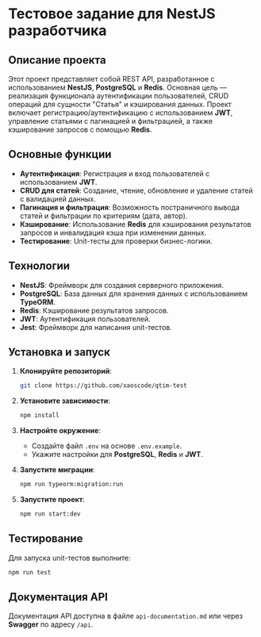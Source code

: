 # Тестовое задание для NestJS разработчика

## Описание проекта

Этот проект представляет собой REST API, разработанное с использованием **NestJS**, **PostgreSQL** и **Redis**. Основная цель — реализация функционала аутентификации пользователей, CRUD операций для сущности "Статья" и кэширования данных. Проект включает регистрацию/аутентификацию с использованием **JWT**, управление статьями с пагинацией и фильтрацией, а также кэширование запросов с помощью **Redis**.

## Основные функции

- **Аутентификация**: Регистрация и вход пользователей с использованием **JWT**.
- **CRUD для статей**: Создание, чтение, обновление и удаление статей с валидацией данных.
- **Пагинация и фильтрация**: Возможность постраничного вывода статей и фильтрации по критериям (дата, автор).
- **Кэширование**: Использование **Redis** для кэширования результатов запросов и инвалидация кэша при изменении данных.
- **Тестирование**: Unit-тесты для проверки бизнес-логики.

## Технологии

- **NestJS**: Фреймворк для создания серверного приложения.
- **PostgreSQL**: База данных для хранения данных с использованием **TypeORM**.
- **Redis**: Кэширование результатов запросов.
- **JWT**: Аутентификация пользователей.
- **Jest**: Фреймворк для написания unit-тестов.

## Установка и запуск

1. **Клонируйте репозиторий**:

   ```bash
   git clone https://github.com/xaoscode/qtim-test
   ```

2. **Установите зависимости**:

   ```bash
   npm install
   ```

3. **Настройте окружение**:
   - Создайте файл `.env` на основе `.env.example`.
   - Укажите настройки для **PostgreSQL**, **Redis** и **JWT**.

4. **Запустите миграции**:

   ```bash
   npm run typeorm:migration:run
   ```

5. **Запустите проект**:
   ```bash
   npm run start:dev
   ```

## Тестирование

Для запуска unit-тестов выполните:

```bash
npm run test
```

## Документация API

Документация API доступна в файле `api-documentation.md` или через **Swagger** по адресу `/api`.
